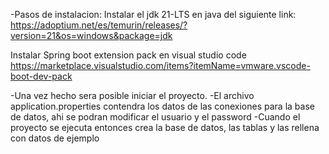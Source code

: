 -Pasos de instalacion:
Instalar el jdk 21-LTS en java del siguiente link:
https://adoptium.net/es/temurin/releases/?version=21&os=windows&package=jdk

Instalar Spring boot extension pack en visual studio code
https://marketplace.visualstudio.com/items?itemName=vmware.vscode-boot-dev-pack

-Una vez hecho sera posible iniciar el proyecto.
-El archivo application.properties contendra los datos de las conexiones para la base de datos,
ahi se podran modificar el usuario y el password
-Cuando el proyecto se ejecuta entonces crea la base de datos, las tablas y las rellena con datos de ejemplo
